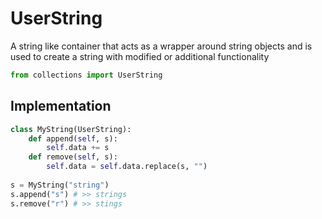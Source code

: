 # UserString

A string like container that acts as a wrapper around string objects and is used to create a string with modified or additional functionality

```python
from collections import UserString
```

## Implementation

```python
class MyString(UserString):
    def append(self, s):
        self.data += s
	def remove(self, s):
        self.data = self.data.replace(s, "")
        
s = MyString("string")
s.append("s") # >> strings
s.remove("r") # >> stings
```

